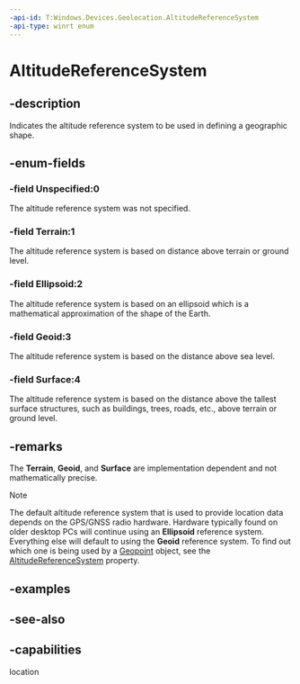 ```yaml
---
-api-id: T:Windows.Devices.Geolocation.AltitudeReferenceSystem
-api-type: winrt enum
---
```


<!-- Enumeration syntax
public enum Windows.Devices.Geolocation.AltitudeReferenceSystem : int
-->

# AltitudeReferenceSystem

## -description
Indicates the altitude reference system to be used in defining a geographic shape.

## -enum-fields
### -field Unspecified:0
The altitude reference system was not specified.

### -field Terrain:1
The altitude reference system is based on distance above terrain or ground level.

### -field Ellipsoid:2
The altitude reference system is based on an ellipsoid which is a mathematical approximation of the shape of the Earth.

### -field Geoid:3
The altitude reference system is based on the distance above sea level.

### -field Surface:4
The altitude reference system is based on the distance above the tallest surface structures, such as buildings, trees, roads, etc., above terrain or ground level.


## -remarks
The **Terrain**, **Geoid**, and **Surface** are implementation dependent and not mathematically precise.

> [!NOTE]
> The default altitude reference system that is used to provide location data depends on the GPS/GNSS radio hardware. Hardware typically found on older desktop PCs will continue using an **Ellipsoid** reference system. Everything else will default to using the **Geoid** reference system. To find out which one is being used by a [Geopoint](geopoint.md) object, see the [AltitudeReferenceSystem](geopoint_altitudereferencesystem.md) property.

## -examples

## -see-also
## -capabilities
location
